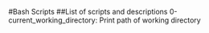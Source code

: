 #Bash Scripts
##List of scripts and descriptions
0-current_working_directory: Print path of working directory

